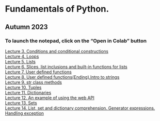 # Fundamentals of Python.
## Autumn 2023
### To launch the notepad, click on the “Open in Colab” button
<a href='https://github.com/svniko/python-fund-2023/blob/main/Lecture3.ipynb'>Lecture 3. Conditions and conditional constructions</a>
<br>
<a href='https://github.com/svniko/python-fund-2023/blob/main/Lecture4.ipynb'>Lecture 4. Loops</a>
<br>
<a href='https://github.com/svniko/python-fund-2023/blob/main/Lecture5.ipynb'>Lecture 5. Lists</a>
<br>
<a href='https://github.com/svniko/python-fund-2023/blob/main/Lecture6.ipynb'>Lecture 6. Slices, list inclusions and built-in functions for lists</a>
<br>
<a href='https://github.com/svniko/python-fund-2023/blob/main/Lecture7.ipynb'>Lecture 7. User defined functions</a>
<br>
<a href='https://github.com/svniko/python-fund-2023/blob/main/Lecture8.ipynb'>Lecture 8. User defined functions(Ending).Intro to strings</a>
<br>
<a href='https://github.com/svniko/python-fund-2023/blob/main/Lecture9.ipynb'>Lecture 9. str class methods</a>
<br>
<a href='https://github.com/svniko/python-fund-2023/blob/main/Lecture10.ipynb'>Lecture 10. Tuples</a>
<br>
<a href='https://github.com/svniko/python-fund-2023/blob/main/Lecture11.ipynb'>Lecture 11. Dictionaries</a>
<br>
<a href='https://github.com/svniko/python-fund-2023/blob/main/Lecture12.ipynb'>Lecture 12. An example of using the web API</a>
<br>
<a href='https://github.com/svniko/python-fund-2023/blob/main/Lecture13.ipynb'>Lecture 13. Sets</a>
<br>
<a href='https://github.com/svniko/python-fund-2023/blob/main/Lecture14.ipynb'>Lecture 14. List, set and dictionary comprehension. Generator expressions. Handling еxception</a>


